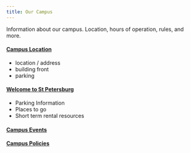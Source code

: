 ```yaml
---
title: Our Campus
---
```


Information about our campus. Location, hours of operation, rules, and more.

#### [Campus Location](/handbook/campus/campus)

- location / address
- building front
- parking

#### [Welcome to St Petersburg](/handbook/campus/st-pete)

- Parking Information
- Places to go
- Short term rental resources

#### [Campus Events](/handbook/campus/campus-events)

#### [Campus Policies](/handbook/campus/policies)
